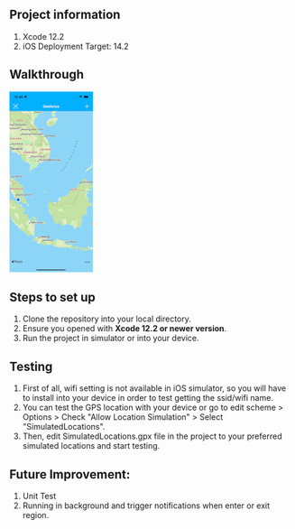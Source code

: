 ## Project information
1. Xcode 12.2
2. iOS Deployment Target: 14.2


## Walkthrough

![](Geofence.gif)

## Steps to set up
1. Clone the repository into your local directory.
2. Ensure you opened with **Xcode 12.2 or newer version**.
3. Run the project in simulator or into your device.

## Testing
1. First of all, wifi setting is not available in iOS simulator, so you will have to install into your device in order to test getting the ssid/wifi name.
2. You can test the GPS location with your device or go to edit scheme > Options > Check "Allow Location Simulation" > Select "SimulatedLocations".
3. Then, edit SimulatedLocations.gpx file in the project to your preferred simulated locations and start testing.

## Future Improvement:
1. Unit Test
2. Running in background and trigger notifications when enter or exit region.
